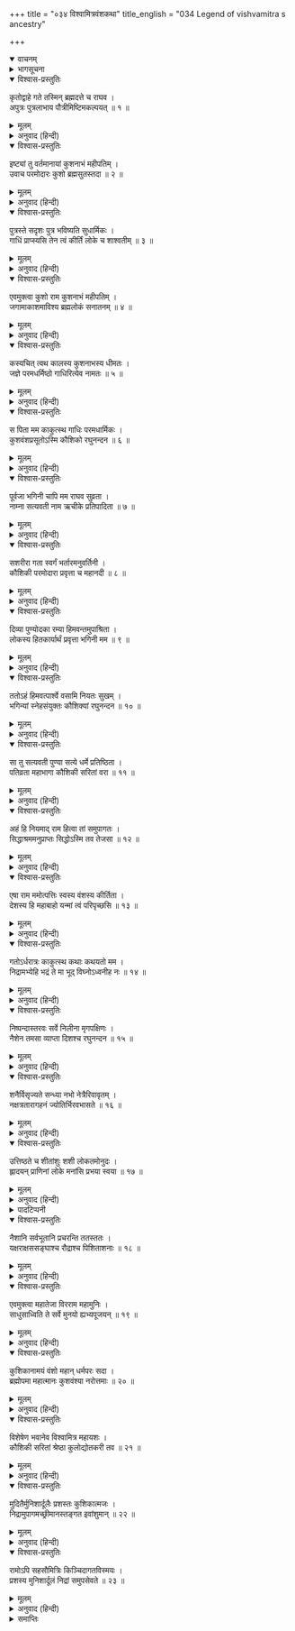 +++
title = "०३४ विश्वामित्रवंशकथा"
title_english = "034 Legend of vishvamitra s ancestry"

+++
<details open><summary>वाचनम्</summary>
<div caption="श्रीराम-हरिसीताराममूर्ति-घनपाठिभ्यां वचनम्" class="audioEmbed" src="https://archive.org/download/Ramayana-recitation-Sriram-harisItArAmamUrti-Ghanapaati-v2/Kanda_1/Kanda_1_BK-034-Vishvamitra_Vamsha_Varnavam.mp3"></div>
</details>

<details><summary>भागसूचना</summary>

34. गाधिकी उत्पत्ति, कौशिकीकी प्रशंसा, विश्वामित्रजीका कथा बंद करके आधी रातका वर्णन करते हुए सबको सोनेकी आज्ञा देकर शयन करना
</details>

<details open><summary>विश्वास-प्रस्तुतिः</summary>

कृतोद्वाहे गते तस्मिन् ब्रह्मदत्ते च राघव ।  
अपुत्रः पुत्रलाभाय पौत्रीमिष्टिमकल्पयत् ॥ १ ॥
</details>

<details><summary>मूलम्</summary>

कृतोद्वाहे गते तस्मिन् ब्रह्मदत्ते च राघव ।  
अपुत्रः पुत्रलाभाय पौत्रीमिष्टिमकल्पयत् ॥ १ ॥
</details>

<details><summary>अनुवाद (हिन्दी)</summary>

रघुनन्दन! विवाह करके जब राजा ब्रह्मदत्त चले गये, तब पुत्रहीन महाराज कुशनाभने श्रेष्ठ पुत्रकी प्राप्तिके लिये पुत्रेष्टि यज्ञका अनुष्ठान किया ॥ १ ॥
</details>

<details open><summary>विश्वास-प्रस्तुतिः</summary>

इष्ट्यां तु वर्तमानायां कुशनाभं महीपतिम् ।  
उवाच परमोदारः कुशो ब्रह्मसुतस्तदा ॥ २ ॥
</details>

<details><summary>मूलम्</summary>

इष्ट्यां तु वर्तमानायां कुशनाभं महीपतिम् ।  
उवाच परमोदारः कुशो ब्रह्मसुतस्तदा ॥ २ ॥
</details>

<details><summary>अनुवाद (हिन्दी)</summary>

उस यज्ञके होते समय परम उदार ब्रह्मकुमार महाराज कुशने भूपाल कुशनाभसे कहा— ॥ २ ॥
</details>

<details open><summary>विश्वास-प्रस्तुतिः</summary>

पुत्रस्ते सदृशः पुत्र भविष्यति सुधार्मिकः ।  
गाधिं प्राप्स्यसि तेन त्वं कीर्तिं लोके च शाश्वतीम् ॥ ३ ॥
</details>

<details><summary>मूलम्</summary>

पुत्रस्ते सदृशः पुत्र भविष्यति सुधार्मिकः ।  
गाधिं प्राप्स्यसि तेन त्वं कीर्तिं लोके च शाश्वतीम् ॥ ३ ॥
</details>

<details><summary>अनुवाद (हिन्दी)</summary>

‘बेटा! तुम्हें अपने समान ही परम धर्मात्मा पुत्र प्राप्त होगा । तुम ‘गाधि’ नामक पुत्र प्राप्त करोगे और उसके द्वारा तुम्हें संसारमें अक्षय कीर्ति उपलब्ध होगी’ ॥ ३ ॥
</details>

<details open><summary>विश्वास-प्रस्तुतिः</summary>

एवमुक्त्वा कुशो राम कुशनाभं महीपतिम् ।  
जगामाकाशमाविश्य ब्रह्मलोकं सनातनम् ॥ ४ ॥
</details>

<details><summary>मूलम्</summary>

एवमुक्त्वा कुशो राम कुशनाभं महीपतिम् ।  
जगामाकाशमाविश्य ब्रह्मलोकं सनातनम् ॥ ४ ॥
</details>

<details><summary>अनुवाद (हिन्दी)</summary>

श्रीराम! पृथ्वीपति कुशनाभसे ऐसा कहकर राजर्षि कुश आकाशमें प्रविष्ट हो सनातन ब्रह्मलोकको चले गये ॥ ४ ॥
</details>

<details open><summary>विश्वास-प्रस्तुतिः</summary>

कस्यचित् त्वथ कालस्य कुशनाभस्य धीमतः ।  
जज्ञे परमधर्मिष्ठो गाधिरित्येव नामतः ॥ ५ ॥
</details>

<details><summary>मूलम्</summary>

कस्यचित् त्वथ कालस्य कुशनाभस्य धीमतः ।  
जज्ञे परमधर्मिष्ठो गाधिरित्येव नामतः ॥ ५ ॥
</details>

<details><summary>अनुवाद (हिन्दी)</summary>

कुछ कालके पश्चात् बुद्धिमान् राजा कुशनाभके यहाँ परम धर्मात्मा ‘गाधि’ नामक पुत्रका जन्म हुआ ॥ ५ ॥
</details>

<details open><summary>विश्वास-प्रस्तुतिः</summary>

स पिता मम काकुत्स्थ गाधिः परमधार्मिकः ।  
कुशवंशप्रसूतोऽस्मि कौशिको रघुनन्दन ॥ ६ ॥
</details>

<details><summary>मूलम्</summary>

स पिता मम काकुत्स्थ गाधिः परमधार्मिकः ।  
कुशवंशप्रसूतोऽस्मि कौशिको रघुनन्दन ॥ ६ ॥
</details>

<details><summary>अनुवाद (हिन्दी)</summary>

ककुत्स्थकुलभूषण रघुनन्दन! वे परम धर्मात्मा राजा गाधि मेरे पिता थे । मैं कुशके कुलमें उत्पन्न होनेके कारण ‘कौशिक’ कहलाता हूँ ॥ ६ ॥
</details>

<details open><summary>विश्वास-प्रस्तुतिः</summary>

पूर्वजा भगिनी चापि मम राघव सुव्रता ।  
नाम्ना सत्यवती नाम ऋचीके प्रतिपादिता ॥ ७ ॥
</details>

<details><summary>मूलम्</summary>

पूर्वजा भगिनी चापि मम राघव सुव्रता ।  
नाम्ना सत्यवती नाम ऋचीके प्रतिपादिता ॥ ७ ॥
</details>

<details><summary>अनुवाद (हिन्दी)</summary>

राघव! मेरे एक ज्येष्ठ बहिन भी थी, जो उत्तम व्रतका पालन करनेवाली थी । उसका नाम सत्यवती था । वह ऋचीक मुनिको ब्याही गयी थी ॥ ७ ॥
</details>

<details open><summary>विश्वास-प्रस्तुतिः</summary>

सशरीरा गता स्वर्गं भर्तारमनुवर्तिनी ।  
कौशिकी परमोदारा प्रवृत्ता च महानदी ॥ ८ ॥
</details>

<details><summary>मूलम्</summary>

सशरीरा गता स्वर्गं भर्तारमनुवर्तिनी ।  
कौशिकी परमोदारा प्रवृत्ता च महानदी ॥ ८ ॥
</details>

<details><summary>अनुवाद (हिन्दी)</summary>

अपने पतिका अनुसरण करनेवाली सत्यवती शरीरसहित स्वर्गलोकको चली गयी थी । वही परम उदार महानदी कौशिकीके रूपमें भी प्रकट होकर इस भूतलपर प्रवाहित होती है ॥ ८ ॥
</details>

<details open><summary>विश्वास-प्रस्तुतिः</summary>

दिव्या पुण्योदका रम्या हिमवन्तमुपाश्रिता ।  
लोकस्य हितकार्यार्थं प्रवृत्ता भगिनी मम ॥ ९ ॥
</details>

<details><summary>मूलम्</summary>

दिव्या पुण्योदका रम्या हिमवन्तमुपाश्रिता ।  
लोकस्य हितकार्यार्थं प्रवृत्ता भगिनी मम ॥ ९ ॥
</details>

<details><summary>अनुवाद (हिन्दी)</summary>

मेरी वह बहिन जगत् के हितके लिये हिमालयका आश्रय लेकर नदीरूपमें प्रवाहित हुई । वह पुण्यसलिला दिव्य नदी बड़ी रमणीय है ॥ ९ ॥
</details>

<details open><summary>विश्वास-प्रस्तुतिः</summary>

ततोऽहं हिमवत्पार्श्वे वसामि नियतः सुखम् ।  
भगिन्यां स्नेहसंयुक्तः कौशिक्यां रघुनन्दन ॥ १० ॥
</details>

<details><summary>मूलम्</summary>

ततोऽहं हिमवत्पार्श्वे वसामि नियतः सुखम् ।  
भगिन्यां स्नेहसंयुक्तः कौशिक्यां रघुनन्दन ॥ १० ॥
</details>

<details><summary>अनुवाद (हिन्दी)</summary>

रघुनन्दन! मेरा अपनी बहिन कौशिकीके प्रति बहुत स्नेह है; अतः मैं हिमालयके निकट उसीके तटपर नियमपूर्वक बड़े सुखसे निवास करता हूँ ॥ १० ॥
</details>

<details open><summary>विश्वास-प्रस्तुतिः</summary>

सा तु सत्यवती पुण्या सत्ये धर्मे प्रतिष्ठिता ।  
पतिव्रता महाभागा कौशिकी सरितां वरा ॥ ११ ॥
</details>

<details><summary>मूलम्</summary>

सा तु सत्यवती पुण्या सत्ये धर्मे प्रतिष्ठिता ।  
पतिव्रता महाभागा कौशिकी सरितां वरा ॥ ११ ॥
</details>

<details><summary>अनुवाद (हिन्दी)</summary>

पुण्यमयी सत्यवती सत्य धर्ममें प्रतिष्ठित है । वह परम सौभाग्यशालिनी पतिव्रता देवी यहाँ सरिताओंमें श्रेष्ठ कौशिकीके रूपमें विद्यमान है ॥ ११ ॥
</details>

<details open><summary>विश्वास-प्रस्तुतिः</summary>

अहं हि नियमाद् राम हित्वा तां समुपागतः ।  
सिद्धाश्रममनुप्राप्तः सिद्धोऽस्मि तव तेजसा ॥ १२ ॥
</details>

<details><summary>मूलम्</summary>

अहं हि नियमाद् राम हित्वा तां समुपागतः ।  
सिद्धाश्रममनुप्राप्तः सिद्धोऽस्मि तव तेजसा ॥ १२ ॥
</details>

<details><summary>अनुवाद (हिन्दी)</summary>

श्रीराम! मैं यज्ञसम्बन्धी नियमकी सिद्धिके लिये ही अपनी बहिनका सांनिध्य छोड़कर सिद्धाश्रम (बक्सर) में आया था । अब तुम्हारे तेजसे मुझे वह सिद्धि प्राप्त हो गयी है ॥ १२ ॥
</details>

<details open><summary>विश्वास-प्रस्तुतिः</summary>

एषा राम ममोत्पत्तिः स्वस्य वंशस्य कीर्तिता ।  
देशस्य हि महाबाहो यन्मां त्वं परिपृच्छसि ॥ १३ ॥
</details>

<details><summary>मूलम्</summary>

एषा राम ममोत्पत्तिः स्वस्य वंशस्य कीर्तिता ।  
देशस्य हि महाबाहो यन्मां त्वं परिपृच्छसि ॥ १३ ॥
</details>

<details><summary>अनुवाद (हिन्दी)</summary>

महाबाहु श्रीराम! तुमने मुझसे जो पूछा था, उसके उत्तरमें मैंने तुम्हें शोणभद्रतटवर्ती देशका परिचय देते हुए यह अपनी तथा अपने कुलकी उत्पत्ति बतायी है ॥
</details>

<details open><summary>विश्वास-प्रस्तुतिः</summary>

गतोऽर्धरात्रः काकुत्स्थ कथाः कथयतो मम ।  
निद्रामभ्येहि भद्रं ते मा भूद् विघ्नोऽध्वनीह नः ॥ १४ ॥
</details>

<details><summary>मूलम्</summary>

गतोऽर्धरात्रः काकुत्स्थ कथाः कथयतो मम ।  
निद्रामभ्येहि भद्रं ते मा भूद् विघ्नोऽध्वनीह नः ॥ १४ ॥
</details>

<details><summary>अनुवाद (हिन्दी)</summary>

काकुत्स्थ! मेरे कथा कहते-कहते आधी रात बीत गयी । अब थोड़ी देर नींद ले लो । तुम्हारा कल्याण हो । मैं चाहता हूँ कि अधिक जागरणके कारण हमारी यात्रामें विघ्न न पड़े ॥ १४ ॥
</details>

<details open><summary>विश्वास-प्रस्तुतिः</summary>

निष्पन्दास्तरवः सर्वे निलीना मृगपक्षिणः ।  
नैशेन तमसा व्याप्ता दिशश्च रघुनन्दन ॥ १५ ॥
</details>

<details><summary>मूलम्</summary>

निष्पन्दास्तरवः सर्वे निलीना मृगपक्षिणः ।  
नैशेन तमसा व्याप्ता दिशश्च रघुनन्दन ॥ १५ ॥
</details>

<details><summary>अनुवाद (हिन्दी)</summary>

सारे वृक्ष निष्कम्प जान पड़ते हैं—इनका एक पत्ता भी नहीं हिलता है । पशु-पक्षी अपने-अपने वासस्थानमें छिपकर बसेरे लेते हैं । रघुनन्दन! रात्रिके अन्धकारसे सम्पूर्ण दिशाएँ व्याप्त हो रही हैं ॥ १५ ॥
</details>

<details open><summary>विश्वास-प्रस्तुतिः</summary>

शनैर्विसृज्यते सन्ध्या नभो नेत्रैरिवावृतम् ।  
नक्षत्रतारागहनं ज्योतिर्भिरवभासते ॥ १६ ॥
</details>

<details><summary>मूलम्</summary>

शनैर्विसृज्यते सन्ध्या नभो नेत्रैरिवावृतम् ।  
नक्षत्रतारागहनं ज्योतिर्भिरवभासते ॥ १६ ॥
</details>

<details><summary>अनुवाद (हिन्दी)</summary>

धीरे-धीरे संध्या दूर चली गयी । नक्षत्रों तथा ताराओंसे भरा हुआ आकाश (सहस्राक्ष इन्द्रकी भाँति) सहस्रों ज्योतिर्मय नेत्रोंसे व्याप्त-सा होकर प्रकाशित हो रहा है ॥ १६ ॥
</details>

<details open><summary>विश्वास-प्रस्तुतिः</summary>

उत्तिष्ठते च शीतांशुः शशी लोकतमोनुदः ।  
ह्लादयन् प्राणिनां लोके मनांसि प्रभया स्वया ॥ १७ ॥
</details>

<details><summary>मूलम्</summary>

उत्तिष्ठते च शीतांशुः शशी लोकतमोनुदः ।  
ह्लादयन् प्राणिनां लोके मनांसि प्रभया स्वया ॥ १७ ॥
</details>

<details><summary>अनुवाद (हिन्दी)</summary>

सम्पूर्ण लोकका अन्धकार दूर करनेवाले शीतरश्मि चन्द्रमा अपनी प्रभासे जगत् के प्राणियोंके मनको आह्लाद प्रदान करते हुए उदित हो रहे हैं* ॥ १७ ॥
</details>

<details><summary>पादटिप्पनी</summary>

* इस वर्णनसे जान पड़ता है कि उस रात्रिको कृष्णपक्षकी नवमी तिथि थी ।
</details>

<details open><summary>विश्वास-प्रस्तुतिः</summary>

नैशानि सर्वभूतानि प्रचरन्ति ततस्ततः ।  
यक्षराक्षससङ्घाश्च रौद्राश्च पिशिताशनाः ॥ १८ ॥
</details>

<details><summary>मूलम्</summary>

नैशानि सर्वभूतानि प्रचरन्ति ततस्ततः ।  
यक्षराक्षससङ्घाश्च रौद्राश्च पिशिताशनाः ॥ १८ ॥
</details>

<details><summary>अनुवाद (हिन्दी)</summary>

रातमें विचरनेवाले समस्त प्राणी—यक्ष-राक्षसोंके समुदाय तथा भयंकर पिशाच इधर-उधर विचर रहे हैं ॥
</details>

<details open><summary>विश्वास-प्रस्तुतिः</summary>

एवमुक्त्वा महातेजा विरराम महामुनिः ।  
साधुसाध्विति ते सर्वे मुनयो ह्यभ्यपूजयन् ॥ १९ ॥
</details>

<details><summary>मूलम्</summary>

एवमुक्त्वा महातेजा विरराम महामुनिः ।  
साधुसाध्विति ते सर्वे मुनयो ह्यभ्यपूजयन् ॥ १९ ॥
</details>

<details><summary>अनुवाद (हिन्दी)</summary>

ऐसा कहकर महातेजस्वी महामुनि विश्वामित्र चुप हो गये । उस समय सभी मुनियोंने साधुवाद देकर विश्वामित्रजीकी भूरि-भूरि प्रशंसा की— ॥ १९ ॥
</details>

<details open><summary>विश्वास-प्रस्तुतिः</summary>

कुशिकानामयं वंशो महान् धर्मपरः सदा ।  
ब्रह्मोपमा महात्मानः कुशवंश्या नरोत्तमाः ॥ २० ॥
</details>

<details><summary>मूलम्</summary>

कुशिकानामयं वंशो महान् धर्मपरः सदा ।  
ब्रह्मोपमा महात्मानः कुशवंश्या नरोत्तमाः ॥ २० ॥
</details>

<details><summary>अनुवाद (हिन्दी)</summary>

‘कुशपुत्रोंका यह वंश सदा ही महान् धर्मपरायण रहा है । कुशवंशी महात्मा श्रेष्ठ मानव ब्रह्माजीके समान तेजस्वी हुए हैं ॥ २० ॥
</details>

<details open><summary>विश्वास-प्रस्तुतिः</summary>

विशेषेण भवानेव विश्वामित्र महायशः ।  
कौशिकी सरितां श्रेष्ठा कुलोद्योतकरी तव ॥ २१ ॥
</details>

<details><summary>मूलम्</summary>

विशेषेण भवानेव विश्वामित्र महायशः ।  
कौशिकी सरितां श्रेष्ठा कुलोद्योतकरी तव ॥ २१ ॥
</details>

<details><summary>अनुवाद (हिन्दी)</summary>

‘महायशस्वी विश्वामित्रजी! अपने वंशमें सबसे बड़े महात्मा आप ही हैं तथा सरिताओंमें श्रेष्ठ कौशिकी भी आपके कुलकी कीर्तिको प्रकाशित करनेवाली है’ ॥
</details>

<details open><summary>विश्वास-प्रस्तुतिः</summary>

मुदितैर्मुनिशार्दूलैः प्रशस्तः कुशिकात्मजः ।  
निद्रामुपागमच्छ्रीमानस्तङ्गत इवांशुमान् ॥ २२ ॥
</details>

<details><summary>मूलम्</summary>

मुदितैर्मुनिशार्दूलैः प्रशस्तः कुशिकात्मजः ।  
निद्रामुपागमच्छ्रीमानस्तङ्गत इवांशुमान् ॥ २२ ॥
</details>

<details><summary>अनुवाद (हिन्दी)</summary>

इस प्रकार आनन्दमग्न हुए उन मुनिवरोंद्वारा प्रशंसित श्रीमान् कौशिक मुनि अस्त हुए सूर्यकी भाँति नींद लेने लगे ॥ २२ ॥
</details>

<details open><summary>विश्वास-प्रस्तुतिः</summary>

रामोऽपि सहसौमित्रिः किञ्चिदागतविस्मयः ।  
प्रशस्य मुनिशार्दूलं निद्रां समुपसेवते ॥ २३ ॥
</details>

<details><summary>मूलम्</summary>

रामोऽपि सहसौमित्रिः किञ्चिदागतविस्मयः ।  
प्रशस्य मुनिशार्दूलं निद्रां समुपसेवते ॥ २३ ॥
</details>

<details><summary>अनुवाद (हिन्दी)</summary>

वह कथा सुनकर लक्ष्मणसहित श्रीरामको भी कुछ विस्मय हो आया । वे भी मुनिश्रेष्ठ विश्वामित्रकी सराहना करके नींद लेने लगे ॥ २३ ॥
</details>

<details><summary>समाप्तिः</summary>

इत्यार्षे श्रीमद्रामायणे वाल्मीकीये आदिकाव्ये बालकाण्डे चतुस्त्रिंशः सर्गः ॥ ३४ ॥  
इस प्रकार श्रीवाल्मीकिनिर्मित आर्षरामायण आदिकाव्यके बालकाण्डमें चौंतीसवाँ सर्ग पूरा हुआ ॥ ३४ ॥
</details>


